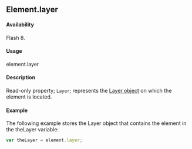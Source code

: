 ## Element.layer

#### Availability

Flash 8.

#### Usage

element.layer

#### Description

Read-only property; `Layer`; represents the [Layer object](../Layer_object/Layer_summary.md) on which the element is located.

#### Example

The following example stores the Layer object that contains the element in the theLayer variable:

```javascript
var theLayer = element.layer;
```
